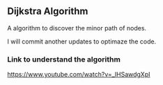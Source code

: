 ## Dijkstra Algorithm

A algorithm to discover the minor path of nodes.

I will commit another updates to optimaze the code.

### Link to understand the algorithm

https://www.youtube.com/watch?v=_lHSawdgXpI